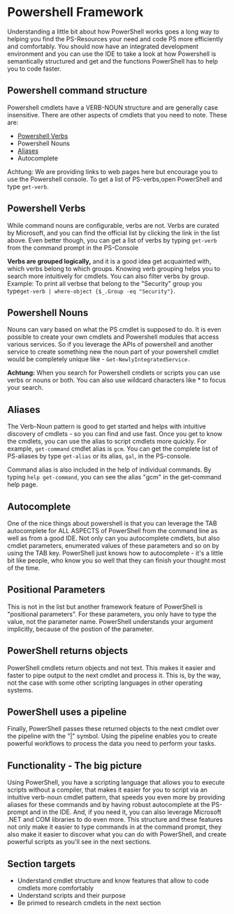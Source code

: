 # Powershell Framework

Understanding a little bit about how PowerShell works goes a long way to helping you find the PS-Resources your need and code PS more efficiently and comfortably. You should now have an integrated development environment and you can use the IDE to take a look at how Powershell is semantically structured and get and the functions PowerShell has to help you to code faster.

## Powershell command structure

Powershell cmdlets have a VERB-NOUN structure and are generally case insensitive. There are other aspects of cmdlets that you need to note. These are:

* [Powershell Verbs](https://www.gitbook.com/book/sspeights/haufe-group-beginning-powershell-guide/edit#)
* Powershell Nouns
* [Aliases](https://msdn.microsoft.com/en-us/library/dd878329%28v=vs.85%29.aspx)
* Autocomplete

Achtung: We are providing links to web pages here but encourage you to use the Powershell console. To get a list of PS-verbs,open PowerShell and type `get-verb`.

## Powershell Verbs

While command nouns are configurable, verbs are not. Verbs are curated by Microsoft, and you can find the official list by clicking the link in the list above. Even better though, you can get a list of verbs by typing `get-verb` from the command prompt in the PS-Console

**Verbs are grouped logically,** and it is a good idea get acquainted with, which verbs belong to which groups. Knowing verb grouping helps you to search more intuitively for cmdlets. You can also filter verbs by group. Example: To print all verbse that belong to the "Security" group you type`get-verb | where-object {$_.Group -eq "Security"}`.

## Powershell Nouns

Nouns can vary based on what the PS cmdlet is supposed to do. It is even possible to create your own cmdlets and Powershell modules that access various services. So if you leverage the APIs of powershell and another service to create something new the noun part of your powershell cmdlet would be completely unique like - `Get-NewlyIntegratedService.`

**Achtung:** When you search for Powershell cmdlets or scripts you can use verbs or nouns or both. You can also use wildcard characters like \* to focus your search.

## Aliases

The Verb-Noun pattern is good to get started and helps with intuitive discovery of cmdlets - so you can find and use fast. Once you get to know the cmdlets, you can use the alias to script cmdlets more quickly. For example, `get-command` cmdlet alias is `gcm`. You can get the complete list of PS-aliases by type `get-alias` or its alias, `gal`, in the PS-console.

Command alias is also included in the help of individual commands. By typing `help get-command`, you can see the alias "gcm" in the get-command help page.

## Autocomplete

One of the nice things about powershell is that you can leverage the TAB autocomplete for ALL ASPECTS of PowerShell from the command line as well as from a good IDE. Not only can you autocomplete cmdlets, but also cmdlet parameters, enumerated values of these parameters and so on by using the TAB key. PowerShell just knows how to autocomplete - it's a little bit like people, who know you so well that they can finish your thought most of the time.

## Positional Parameters

This is not in the list but another framework feature of PowerShell is "positional parameters". For these parameters, you only have to type the value, not the parameter name. PowerShell understands your argument implicitly, because of the postion of the parameter.

## PowerShell returns objects

PowerShell cmdlets return objects and not text. This makes it easier and faster to pipe output to the next cmdlet and process it. This is, by the way, not the case with some other scripting languages in other operating systems.

## PowerShell uses a pipeline

Finally, PowerShell passes these returned objects to the next cmdlet over the pipeline with the "\|" symbol. Using the pipeline enables you to create powerful workflows to process the data you need to perform your tasks.

## Functionality - The big picture

Using PowerShell, you have a scripting language that allows you to execute scripts without a compiler, that makes it easier for you to script via an intuitive verb-noun cmdlet pattern, that speeds you even more by providing aliases for these commands and by having robust autocomplete at the PS-prompt and in the IDE. And, if you need it, you can also leverage Microsoft .NET and COM libraries to do even more. This structure and these features not only make it easier to type commands in at the command prompt, they also make it easier to discover what you can do with PowerShell, and create powerful scripts as you'll see in the next sections.

## Section targets

* Understand cmdlet structure and know features that allow to code cmdlets more comfortably
* Understand scripts and their purpose
* Be primed to research cmdlets in the next section



